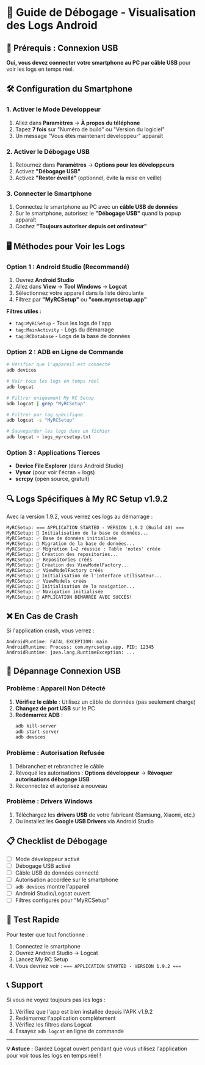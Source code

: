 # 📱 Guide de Débogage - Visualisation des Logs Android

## 🔌 Prérequis : Connexion USB

**Oui, vous devez connecter votre smartphone au PC par câble USB** pour voir les logs en temps réel.

## 🛠️ Configuration du Smartphone

### 1. Activer le Mode Développeur
1. Allez dans **Paramètres** → **À propos du téléphone**
2. Tapez **7 fois** sur "Numéro de build" ou "Version du logiciel"
3. Un message "Vous êtes maintenant développeur" apparaît

### 2. Activer le Débogage USB
1. Retournez dans **Paramètres** → **Options pour les développeurs**
2. Activez **"Débogage USB"**
3. Activez **"Rester éveillé"** (optionnel, évite la mise en veille)

### 3. Connecter le Smartphone
1. Connectez le smartphone au PC avec un **câble USB de données**
2. Sur le smartphone, autorisez le **"Débogage USB"** quand la popup apparaît
3. Cochez **"Toujours autoriser depuis cet ordinateur"**

## 🖥️ Méthodes pour Voir les Logs

### Option 1 : Android Studio (Recommandé)
1. Ouvrez **Android Studio**
2. Allez dans **View** → **Tool Windows** → **Logcat**
3. Sélectionnez votre appareil dans la liste déroulante
4. Filtrez par **"MyRCSetup"** ou **"com.myrcsetup.app"**

**Filtres utiles :**
- `tag:MyRCSetup` - Tous les logs de l'app
- `tag:MainActivity` - Logs du démarrage
- `tag:RCDatabase` - Logs de la base de données

### Option 2 : ADB en Ligne de Commande
```bash
# Vérifier que l'appareil est connecté
adb devices

# Voir tous les logs en temps réel
adb logcat

# Filtrer uniquement My RC Setup
adb logcat | grep "MyRCSetup"

# Filtrer par tag spécifique
adb logcat -s "MyRCSetup"

# Sauvegarder les logs dans un fichier
adb logcat > logs_myrcsetup.txt
```

### Option 3 : Applications Tierces
- **Device File Explorer** (dans Android Studio)
- **Vysor** (pour voir l'écran + logs)
- **scrcpy** (open source, gratuit)

## 🔍 Logs Spécifiques à My RC Setup v1.9.2

Avec la version 1.9.2, vous verrez ces logs au démarrage :

```
MyRCSetup: === APPLICATION STARTED - VERSION 1.9.2 (Build 40) ===
MyRCSetup: 🔄 Initialisation de la base de données...
MyRCSetup: ✅ Base de données initialisée
MyRCSetup: 🔄 Migration de la base de données...
MyRCSetup: ✅ Migration 1→2 réussie : Table 'notes' créée
MyRCSetup: 🔄 Création des repositories...
MyRCSetup: ✅ Repositories créés
MyRCSetup: 🔄 Création des ViewModelFactory...
MyRCSetup: ✅ ViewModelFactory créés
MyRCSetup: 🔄 Initialisation de l'interface utilisateur...
MyRCSetup: ✅ ViewModels créés
MyRCSetup: 🔄 Initialisation de la navigation...
MyRCSetup: ✅ Navigation initialisée
MyRCSetup: 🎉 APPLICATION DÉMARRÉE AVEC SUCCÈS!
```

## ❌ En Cas de Crash

Si l'application crash, vous verrez :
```
AndroidRuntime: FATAL EXCEPTION: main
AndroidRuntime: Process: com.myrcsetup.app, PID: 12345
AndroidRuntime: java.lang.RuntimeException: ...
```

## 🚨 Dépannage Connexion USB

### Problème : Appareil Non Détecté
1. **Vérifiez le câble** : Utilisez un câble de données (pas seulement charge)
2. **Changez de port USB** sur le PC
3. **Redémarrez ADB** :
   ```bash
   adb kill-server
   adb start-server
   adb devices
   ```

### Problème : Autorisation Refusée
1. Débranchez et rebranchez le câble
2. Révoqué les autorisations : **Options développeur** → **Révoquer autorisations débogage USB**
3. Reconnectez et autorisez à nouveau

### Problème : Drivers Windows
1. Téléchargez les **drivers USB** de votre fabricant (Samsung, Xiaomi, etc.)
2. Ou installez les **Google USB Drivers** via Android Studio

## 📋 Checklist de Débogage

- [ ] Mode développeur activé
- [ ] Débogage USB activé  
- [ ] Câble USB de données connecté
- [ ] Autorisation accordée sur le smartphone
- [ ] `adb devices` montre l'appareil
- [ ] Android Studio/Logcat ouvert
- [ ] Filtres configurés pour "MyRCSetup"

## 🎯 Test Rapide

Pour tester que tout fonctionne :

1. Connectez le smartphone
2. Ouvrez Android Studio → Logcat
3. Lancez My RC Setup
4. Vous devriez voir : `=== APPLICATION STARTED - VERSION 1.9.2 ===`

## 📞 Support

Si vous ne voyez toujours pas les logs :
1. Vérifiez que l'app est bien installée depuis l'APK v1.9.2
2. Redémarrez l'application complètement
3. Vérifiez les filtres dans Logcat
4. Essayez `adb logcat` en ligne de commande

---

**💡 Astuce :** Gardez Logcat ouvert pendant que vous utilisez l'application pour voir tous les logs en temps réel !